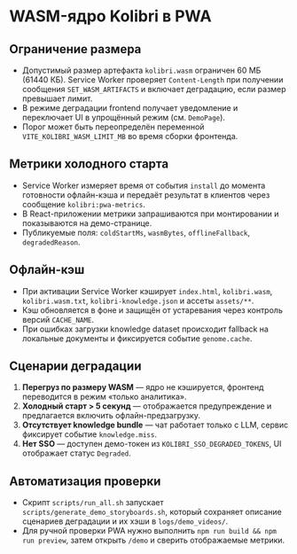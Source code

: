 # WASM-ядро Kolibri в PWA

## Ограничение размера

- Допустимый размер артефакта `kolibri.wasm` ограничен 60 МБ (61440 КБ). Service Worker проверяет `Content-Length` при получении сообщения `SET_WASM_ARTIFACTS` и включает деградацию, если размер превышает лимит.
- В режиме деградации frontend получает уведомление и переключает UI в упрощённый режим (см. `DemoPage`).
- Порог может быть переопределён переменной `VITE_KOLIBRI_WASM_LIMIT_MB` во время сборки фронтенда.

## Метрики холодного старта

- Service Worker измеряет время от события `install` до момента готовности офлайн-кэша и передаёт результат в клиентов через сообщение `kolibri:pwa-metrics`.
- В React-приложении метрики запрашиваются при монтировании и показываются на демо-странице.
- Публикуемые поля: `coldStartMs`, `wasmBytes`, `offlineFallback`, `degradedReason`.

## Офлайн-кэш

- При активации Service Worker кэширует `index.html`, `kolibri.wasm`, `kolibri.wasm.txt`, `kolibri-knowledge.json` и ассеты `assets/**`.
- Кэш обновляется в фоне и защищён от устаревания через контроль версий `CACHE_NAME`.
- При ошибках загрузки knowledge dataset происходит fallback на локальные документы и фиксируется событие `genome.cache`.

## Сценарии деградации

1. **Перегруз по размеру WASM** — ядро не кэшируется, фронтенд переводится в режим «только аналитика».
2. **Холодный старт > 5 секунд** — отображается предупреждение и предлагается включить офлайн-предзагрузку.
3. **Отсутствует knowledge bundle** — чат работает только с LLM, сервис фиксирует событие `knowledge.miss`.
4. **Нет SSO** — доступен демо-токен из `KOLIBRI_SSO_DEGRADED_TOKENS`, UI отображает статус `Degraded`.

## Автоматизация проверки

- Скрипт `scripts/run_all.sh` запускает `scripts/generate_demo_storyboards.sh`, который сохраняет описание сценариев деградации и их хэши в `logs/demo_videos/`.
- Для ручной проверки PWA нужно выполнить `npm run build && npm run preview`, затем открыть `/demo` и сверить отображаемые метрики.
